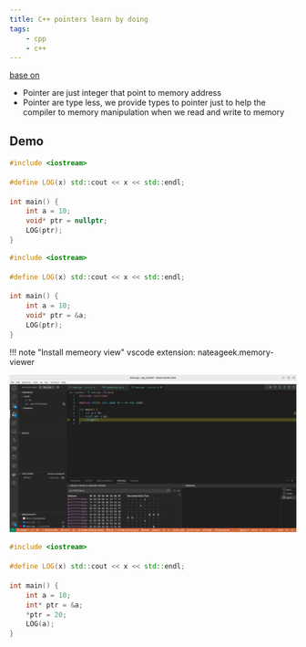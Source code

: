 ```yaml
---
title: C++ pointers learn by doing
tags:
    - cpp
    - c++
---
```


[base on](https://youtu.be/DTxHyVn0ODg?list=PLlrATfBNZ98dudnM48yfGUldqGD0S4FFb)

- Pointer are just integer that point to memory address
- Pointer are type less, we provide types to pointer just to help the compiler to memory manipulation when we read and write to memory

## Demo

```cpp title="point to zero"
#include <iostream>

#define LOG(x) std::cout << x << std::endl;

int main() {
    int a = 10;
    void* ptr = nullptr;
    LOG(ptr);
}
```

```cpp title="point to variable on the stack"
#include <iostream>

#define LOG(x) std::cout << x << std::endl;

int main() {
    int a = 10;
    void* ptr = &a;
    LOG(ptr);
}
```

!!! note "Install memeory view"
    vscode extension: 
    nateageek.memory-viewer
     

![](images/memory_view.png)


```cpp
#include <iostream>

#define LOG(x) std::cout << x << std::endl;

int main() {
    int a = 10;
    int* ptr = &a;
    *ptr = 20;
    LOG(a);
}
```